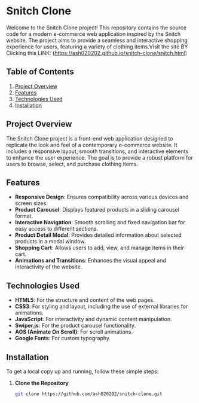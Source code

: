 # Snitch Clone

Welcome to the Snitch Clone project! This repository contains the source code for a modern e-commerce web application inspired by the Snitch website. The project aims to provide a seamless and interactive shopping experience for users, featuring a variety of clothing items.Visit the site BY Clicking this LINK: (https://ash020202.github.io/snitch-clone/snitch.html)

## Table of Contents

1. [Project Overview](#project-overview)
2. [Features](#features)
3. [Technologies Used](#technologies-used)
4. [Installation](#installation)


## Project Overview

The Snitch Clone project is a front-end web application designed to replicate the look and feel of a contemporary e-commerce website. It includes a responsive layout, smooth transitions, and interactive elements to enhance the user experience. The goal is to provide a robust platform for users to browse, select, and purchase clothing items.

## Features

- **Responsive Design**: Ensures compatibility across various devices and screen sizes.
- **Product Carousel**: Displays featured products in a sliding carousel format.
- **Interactive Navigation**: Smooth scrolling and fixed navigation bar for easy access to different sections.
- **Product Detail Modal**: Provides detailed information about selected products in a modal window.
- **Shopping Cart**: Allows users to add, view, and manage items in their cart.
- **Animations and Transitions**: Enhances the visual appeal and interactivity of the website.

## Technologies Used

- **HTML5**: For the structure and content of the web pages.
- **CSS3**: For styling and layout, including the use of external libraries for animations.
- **JavaScript**: For interactivity and dynamic content manipulation.
- **Swiper.js**: For the product carousel functionality.
- **AOS (Animate On Scroll)**: For scroll animations.
- **Google Fonts**: For custom typography.

## Installation

To get a local copy up and running, follow these simple steps:

1. **Clone the Repository**
   ```sh
   git clone https://github.com/ash020202/snitch-clone.git
